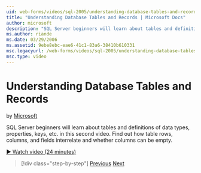 ```yaml
---
uid: web-forms/videos/sql-2005/understanding-database-tables-and-records
title: "Understanding Database Tables and Records | Microsoft Docs"
author: microsoft
description: "SQL Server beginners will learn about tables and definitions of data types, properties, keys, etc. in this second video. Find out how table rows, columns, an..."
ms.author: riande
ms.date: 03/29/2006
ms.assetid: 9ebe8ebc-eae6-41c1-83a6-38410b610331
msc.legacyurl: /web-forms/videos/sql-2005/understanding-database-tables-and-records
msc.type: video
---
```

# Understanding Database Tables and Records

by [Microsoft](https://github.com/microsoft)

SQL Server beginners will learn about tables and definitions of data types, properties, keys, etc. in this second video. Find out how table rows, columns, and fields interrelate and whether columns can be empty.

[&#9654; Watch video (24 minutes)](https://channel9.msdn.com/Blogs/ASP-NET-Site-Videos/understanding-database-tables-and-records)

> [!div class="step-by-step"]
> [Previous](what-is-a-database.md)
> [Next](more-about-column-data-types-and-other-properties.md)
